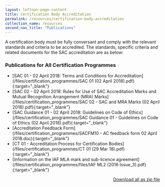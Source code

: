 ```yaml
---
layout: leftnav-page-content
title: Certification Body Accreditation
permalink: /resources/certification-body-accreditation
collection_name: resources
second_nav_title: "Publications"
---
```


A certification body must be fully conversant and comply with the relevant standards and criteria to be accredited. The standards, specific criteria and related documents for the SAC accreditation are as below:

### Publications for All Certification Programmes

* [SAC 01 - 02 April 2018: Terms and Conditions for Accreditation](/files/certification_programmes/SAC 01 (02 April 2018).pdf){:target="_blank"}
* [SAC 02 - 02 April 2018: Rules for Use of SAC Accreditation Marks and Mutual Recognition Arrangement (MRA) Marks](/files/certification_programmes/SAC 02 - SAC and MRA Marks (02 April 2018).pdf){:target="_blank"}
* [SAC Guidance 01 - 02 April 2018: Guidelines on Code of Ethics](/files/certification_programmes/SAC Guidance 01 - Guidelines on Code of Ethics (02 April 2018).pdf){:target="_blank"}
* [Accreditation Feedback Form](/files/certification_programmes/SACFM10 - AC feedback form 02 April 2018.doc){:target="_blank"}
* [CT 01 - Accreditation Process for Certification Bodies](/files/certification_programmes/CT 01 (29 Mar 18).pdf){:target="_blank"}
* [Information on the IAF MLA mark and sub-licence agreement](/files/certification_programmes/files/IAF ML2 (2016 Issue_3).pdf){:target="_blank"} 

<p style="text-align:right;"><a href="/files/certification_programmes/sac_certification_programmes_publications.zip" download>Download all  as zip file</a></p>
